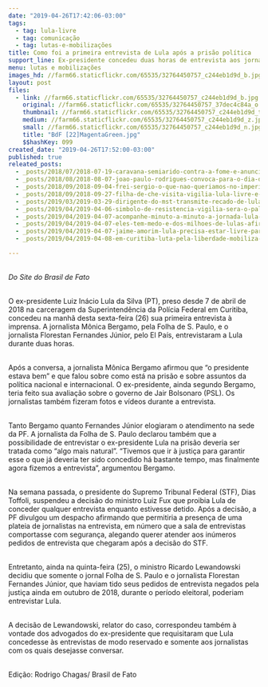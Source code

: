 ```yaml
---
date: "2019-04-26T17:42:06-03:00"
tags:
  - tag: lula-livre
  - tag: comunicação
  - tag: lutas-e-mobilizações
title: Como foi a primeira entrevista de Lula após a prisão política
support_line: Ex-presidente concedeu duas horas de entrevista aos jornalistas Mônica Bergamo e Florestan Fernandes Júnior
menu: lutas e mobilizações
images_hd: //farm66.staticflickr.com/65535/32764450757_c244eb1d9d_b.jpg
layout: post
files:
  - link: //farm66.staticflickr.com/65535/32764450757_c244eb1d9d_b.jpg
    original: //farm66.staticflickr.com/65535/32764450757_37dec4c84a_o.jpg
    thumbnail: //farm66.staticflickr.com/65535/32764450757_c244eb1d9d_t.jpg
    medium: //farm66.staticflickr.com/65535/32764450757_c244eb1d9d_z.jpg
    small: //farm66.staticflickr.com/65535/32764450757_c244eb1d9d_n.jpg
    title: "BdF [22]MagentaGreen.jpg"
    $$hashKey: 099
created_date: "2019-04-26T17:52:00-03:00"
published: true
releated_posts:
  - _posts/2018/07/2018-07-19-caravana-semiarido-contra-a-fome-e-anunciada-em-ato-politico-da-marcha-lula-livre.md
  - _posts/2018/08/2018-08-07-joao-paulo-rodrigues-convoca-para-o-dia-do-basta-impulsionado-pelas-centrais-sindicais.md
  - _posts/2018/09/2018-09-04-frei-sergio-o-que-nao-queriamos-no-imperio-se-preservou-no-judiciario-precisamos-enfrentar-essa-casta.md
  - _posts/2018/09/2018-09-27-filha-de-che-visita-vigilia-lula-livre-e-manifesta-solidariedade-a-lula.md
  - _posts/2019/03/2019-03-29-dirigente-do-mst-transmite-recado-de-lula-esta-na-hora-de-debater-olho-no-olho.md
  - _posts/2019/04/2019-04-06-simbolo-de-resistencia-vigilia-sera-o-palco-de-grande-ato-nacional-por-lula.md
  - _posts/2019/04/2019-04-07-acompanhe-minuto-a-minuto-a-jornada-lula-livre.md
  - _posts/2019/04/2019-04-07-eles-tem-medo-e-dos-milhoes-de-lulas-afirma-ex-presidente-em-carta-aos-brasileiros.md
  - _posts/2019/04/2019-04-07-jaime-amorim-lula-precisa-estar-livre-para-trazer-esperanca-e-o-direito-de-sonhar.md
  - _posts/2019/04/2019-04-08-em-curitiba-luta-pela-liberdade-mobiliza-multidao.md

---
```

<p><br />
<em>Do Site do Brasil de Fato</em><br />
&nbsp;</p>

<p>O ex-presidente Luiz In&aacute;cio Lula da Silva (PT), preso desde 7 de abril de 2018 na carceragem da Superintend&ecirc;ncia da Pol&iacute;cia Federal em Curitiba, concedeu na manh&atilde; desta sexta-feira (26) sua primeira entrevista &agrave; imprensa. A jornalista M&ocirc;nica Bergamo, pela Folha de S. Paulo, e o jornalista Florestan Fernandes J&uacute;nior, pelo El Pa&iacute;s, entrevistaram a Lula durante duas horas.<br />
&nbsp;</p>

<p>Ap&oacute;s a conversa, a jornalista M&ocirc;nica Bergamo afirmou que &ldquo;o presidente estava bem&rdquo; e que falou sobre como est&aacute; na pris&atilde;o e sobre assuntos da pol&iacute;tica nacional e internacional. O ex-presidente, ainda segundo Bergamo, teria feito sua avalia&ccedil;&atilde;o sobre o governo de Jair Bolsonaro (PSL). Os jornalistas tamb&eacute;m fizeram fotos e v&iacute;deos durante a entrevista.<br />
&nbsp;</p>

<p>Tanto Bergamo quanto Fernandes J&uacute;nior elogiaram o atendimento na sede da PF. A jornalista da Folha de S. Paulo declarou tamb&eacute;m que a possibilidade de entrevistar o ex-presidente Lula na pris&atilde;o deveria ser tratada como &ldquo;algo mais natural&rdquo;. &ldquo;Tivemos que ir &agrave; justi&ccedil;a para garantir esse o que j&aacute; deveria ter sido concedido h&aacute; bastante tempo, mas finalmente agora fizemos a entrevista&rdquo;, argumentou Bergamo.<br />
&nbsp;</p>

<p>Na semana passada, o presidente do Supremo Tribunal Federal (STF), Dias Toffoli, suspendeu a decis&atilde;o do ministro Luiz Fux que proibia Lula de conceder qualquer entrevista enquanto estivesse detido. Ap&oacute;s a decis&atilde;o, a PF divulgou um despacho afirmando que permitiria a presen&ccedil;a de uma plateia de jornalistas na entrevista, em n&uacute;mero que a sala de entrevistas comportasse com seguran&ccedil;a, alegando querer atender aos in&uacute;meros pedidos de entrevista que chegaram ap&oacute;s a decis&atilde;o do STF.<br />
&nbsp;</p>

<p>Entretanto, ainda na quinta-feira (25), o ministro Ricardo Lewandowski decidiu que somente o jornal Folha de S. Paulo e o jornalista Florestan Fernandes J&uacute;nior, que haviam tido seus pedidos de entrevista negados pela justi&ccedil;a ainda em outubro de 2018, durante o per&iacute;odo eleitoral, poderiam entrevistar Lula.<br />
&nbsp;</p>

<p>A decis&atilde;o de Lewandowski, relator do caso, correspondeu tamb&eacute;m &agrave; vontade dos advogados do ex-presidente que requisitaram que Lula concedesse &agrave;s entrevistas de modo reservado e somente aos jornalistas com os quais desejasse conversar.<br />
&nbsp;</p>

<p>Edi&ccedil;&atilde;o: Rodrigo Chagas/ Brasil de Fato</p>
